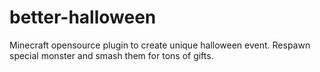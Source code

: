 # better-halloween
Minecraft opensource plugin to create unique halloween event. Respawn special monster and smash them for tons of gifts.
